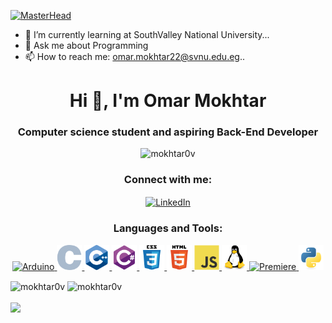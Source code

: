 [![MasterHead](https://developers.giphy.com/branch/master/static/api-512d36c09662682717108a38bbb5c57d.gif)](https://rishavchanda.io)
- 🌱 I’m currently learning at SouthValley National University...
- 💬 Ask me about Programming
- 📫 How to reach me: omar.mokhtar22@svnu.edu.eg..

<h1 align="center">Hi 👋, I'm Omar Mokhtar</h1>
<h3 align="center">Computer science student and aspiring Back-End Developer</h3>

<p align="center"> <img src="https://komarev.com/ghpvc/?username=mokhtar0v&label=Profile%20views&color=0e75b6&style=flat" alt="mokhtar0v" /> </p>
<h3 align="center">Connect with me:</h3>
<p align="center">
<a href="https://www.linkedin.com/in/omar-mokhtar-5605b3306/" target="blank"><img align="center" src="https://raw.githubusercontent.com/rahuldkjain/github-profile-readme-generator/master/src/images/icons/Social/linked-in-alt.svg" alt="LinkedIn" height="30" width="40" /></a>
</p>

<h3 align="center">Languages and Tools:</h3>
<p align="center">
<a href="https://www.arduino.cc/" target="_blank" rel="noreferrer"> <img src="https://cdn.worldvectorlogo.com/logos/arduino-1.svg" alt="Arduino" width="40" height="40"/> </a> <a href="https://www.cprogramming.com/" target="_blank" rel="noreferrer"> <img src="https://raw.githubusercontent.com/devicons/devicon/master/icons/c/c-original.svg" alt="C" width="40" height="40"/> </a> 
<a href="https://cplusplus.com/" target="_blank" rel="noreferrer"> <img src="https://raw.githubusercontent.com/devicons/devicon/master/icons/cplusplus/cplusplus-original.svg" alt="C++" width="40" height="40"/> </a> 
<a href="https://dotnet.microsoft.com/en-us/" target="_blank" rel="noreferrer"> <img src="https://raw.githubusercontent.com/devicons/devicon/master/icons/csharp/csharp-original.svg" alt="C#" width="40" height="40"/> </a> 
<a href="https://www.w3schools.com/css/" target="_blank" rel="noreferrer"> <img src="https://raw.githubusercontent.com/devicons/devicon/master/icons/css3/css3-original-wordmark.svg" alt="css" width="40" height="40"/> </a> 
<a href="https://html.com/" target="_blank" rel="noreferrer"> <img src="https://raw.githubusercontent.com/devicons/devicon/master/icons/html5/html5-original-wordmark.svg" alt="html5" width="40" height="40"/> </a> 
<a href="https://developer.mozilla.org/en-US/docs/Web/JavaScript" target="_blank" rel="noreferrer"> <img src="https://raw.githubusercontent.com/devicons/devicon/master/icons/javascript/javascript-original.svg" alt="javascript" width="40" height="40"/> </a> 
<a href="https://www.linux.org/" target="_blank" rel="noreferrer"> <img src="https://raw.githubusercontent.com/devicons/devicon/master/icons/linux/linux-original.svg" alt="linux" width="40" height="40"/> </a> 
<a href="https://www.adobe.com/eg_ar/products/premiere.html" target="_blank" rel="noreferrer"> <img src="https://upload.wikimedia.org/wikipedia/commons/4/40/Adobe_Premiere_Pro_CC_icon.svg" alt="Premiere" width="40" height="40"/> </a> 
<a href="https://www.python.org" target="_blank" rel="noreferrer"> <img src="https://raw.githubusercontent.com/devicons/devicon/master/icons/python/python-original.svg" alt="python" width="40" height="40"/> </a></p>


<p><img align="center" src="https://github-readme-streak-stats.herokuapp.com/?user=mokhtar0v&theme=dark" alt="mokhtar0v" />
<img align="center" src="https://github-readme-stats.vercel.app/api/top-langs/?username=mokhtar0v&theme=dark" alt="mokhtar0v"/>
</p>
<img align="center" src="https://github-readme-stats.vercel.app/api?username=mokhtar0v&show_icons=true&count_private=true&theme=dark&include_all_commits=true" />
